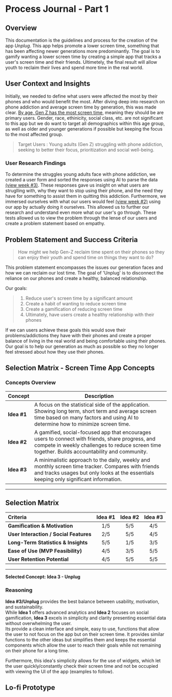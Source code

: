 #  Process Journal - Part 1 
## Overview
This documentation is the guidelines and process for the creation of the app *Unplug*. This app helps promote a lower screen time, something that has been affecting newer generations more predominantly. The goal is to gamify wanting a lower screen time by creating a simple app that tracks a user's screen time and their friends. Ultimetely, the final result will allow youth to reclaim their lives and spend more time in the real world. 

## User Context and Insights
Initially, we needed to define what users were affected the most by their phones and who would benefit the most. After diving deep into research on phone addiction and average screen time by generation, this was made clear. [By age, Gen Z has the most screen time](https://backlinko.com/screen-time-statistics), meaning they should be are primary users. Gender, race, ethinicity, social class, etc. are not significant to this app but we do want to target all demographics within this age group, as well as older and younger generations if possible but keeping the focus to the most affected group. 

>Target Users : Young adults (Gen Z) struggling with phone addiction, seeking to better their focus, prioritization and social well-being.

### User Research Findings
To determine the struggles young adults face with phone addiction, we created a user form and sorted the responses using AI to parse the data [(view week #3)](/Lucas'%20WeeklyJournal/WeeklyJornal.md). These responses gave us insight on what users are struglling with, why they want to stop using their phone, and the need they have for something to assist them in quitting this addiction. Furthermore, we immersed ourselves with what our users would feel [(view week #2)](/Lucas'%20WeeklyJournal/WeeklyJornal.md) using our app by actually doing it ourselves. This allowed us to further our research and understand even more what our user's go through. These tests allowed us to view the problem through the lense of our users and create a problem statement based on empathy. 

## Problem Statement and Success Criteria
>How might we help Gen-Z reclaim time spent on their phones so they can enjoy their youth and spend time on things they want to do?

This problem statement encompasses the issues our generation faces and how we can reclaim our lost time. The goal of 'Unplug' is to disconnect the reliance on our phones and create a healthy, balanced relationship. 

Our goals:
> 1. Reduce user's screen time by a significant amount
> 2. Create a habit of wanting to reduce screen time
> 3. Create a gamification of reducing screen time
> 4. Ultimately, have users create a healthy relationship with their phones

If we can users achieve these goals this would sove their problems/addictions they have with their phones and create a proper balance of living in the real world and being comfortable using their phones. Our goal is to help our generation as much as possible so they no longer feel stressed about how they use their phones. 

## Selection Matrix - Screen Time App Concepts

### Concepts Overview

| Concept | Description |
|----------|--------------|
| **Idea #1** | A focus on the statistical side of the application. Showing long term, short term and average screen time based on many factors and using AI to determine how to minimize screen time. |
| **Idea #2** | A gamified, social-focused app that encourages users to connect with friends, share progress, and compete in weekly challenges to reduce screen time together. Builds accountability and community. |
| **Idea #3** | A minimalistic approach to the daily, weekly and monthly screen time tracker. Compares with friends and tracks usages but only looks at the essentials keeping only significant information. |

---

## Selection Matrix

| **Criteria** | **Idea #1** | **Idea #2** | **Idea #3** |
|:--------------|:--------------:|:--------------:|:----------------:|
| **Gamification & Motivation** | 1/5 | 5/5 | 4/5 |
| **User Interaction / Social Features** | 2/5 | 5/5 | 4/5 |
| **Long-Term Statistics & Insights** | 5/5 | 1/5 | 3/5 |
| **Ease of Use (MVP Feasibility)** | 4/5 | 3/5 | 5/5 |
| **User Retention Potential** | 4/5 | 5/5 | 5/5 |

---

**Selected Concept:** **Idea 3 - Unplug**

### Reasoning
**Idea #3/Unplug** provides the best balance between usability, motivation, and sustainability.  
While **Idea 1** offers advanced analytics and **Idea 2** focuses on social gamification, **Idea 3** excels in simplicity and clarity presenting essential data without overwhelming the user.  
Its provide a clean interface and simple, easy to use, functions that allow the user to not focus on the app but on their screen time. It provides similar functions to the other ideas but simplifies them and keeps the essential components which allow the user to reach their goals while not remaining on their phone for a long time. 

Furthermore, this idea's simplicity allows for the use of widgets, which let the user quickly/constantly check their screen time and not be occupied with viewing the UI of the app (examples to follow).

## Lo-fi Prototype
